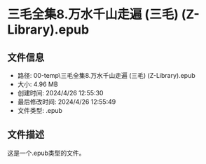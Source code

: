 ﻿# 三毛全集8.万水千山走遍 (三毛) (Z-Library).epub

## 文件信息
- 路径: 00-temp\三毛全集8.万水千山走遍 (三毛) (Z-Library).epub
- 大小: 4.96 MB
- 创建时间: 2024/4/26 12:55:30
- 最后修改时间: 2024/4/26 12:55:49
- 文件类型: .epub

## 文件描述
这是一个.epub类型的文件。

